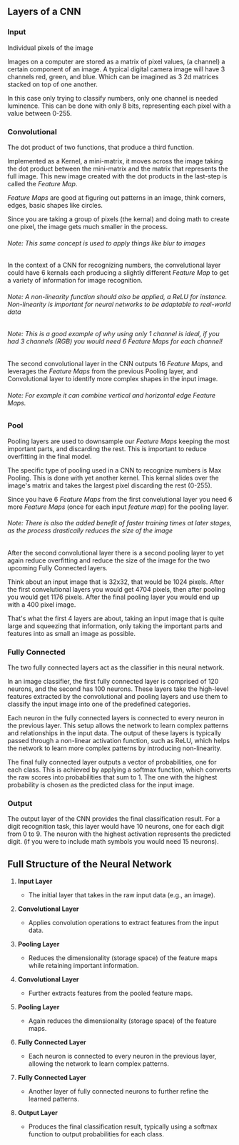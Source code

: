 ## Layers of a CNN

### Input

Individual pixels of the image

Images on a computer are stored as a matrix of pixel values, (a channel) a certain component of an image.
A typical digital camera image will have 3 channels red, green, and blue. Which can be imagined as 3 2d matrices stacked on top of one another.

In this case only trying to classify numbers, only one channel is needed luminence. This can be done with only 8 bits, representing each pixel with a value between 0-255.

### Convolutional

The dot product of two functions, that produce a third function.

Implemented as a Kernel, a mini-matrix, it moves across the image taking the dot product between the mini-matrix and the matrix that represents the full image. This new image created with the dot products in the last-step is called the _Feature Map_.

_Feature Maps_ are good at figuring out patterns in an image, think corners, edges, basic shapes like circles.

Since you are taking a group of pixels (the kernal) and doing math to create one pixel, the image gets much smaller in the process.

###### _Note: This same concept is used to apply things like blur to images_

In the context of a CNN for recognizing numbers, the convelutional layer could have 6 kernals each producing a slightly different _Feature Map_ to get a variety of information for image recognition.

###### _Note: A non-linearity function should also be applied, a ReLU for instance. Non-linearity is important for neural networks to be adaptable to real-world data_

###### _Note: This is a good example of why using only 1 channel is ideal, if you had 3 channels (RGB) you would need 6 Feature Maps for each channel!_

The second convolutional layer in the CNN outputs 16 _Feature Maps_, and leverages the _Feature Maps_ from the previous Pooling layer, and Convolutional layer to identify more complex shapes in the input image.

###### _Note: For example it can combine vertical and horizontal edge *Feature Maps*._

### Pool

Pooling layers are used to downsample our _Feature Maps_ keeping the most important parts, and discarding the rest. This is important to reduce overfitting in the final model.

The specific type of pooling used in a CNN to recognize numbers is Max Pooling. This is done with yet another kernel. This kernal slides over the image's matrix and takes the largest pixel discarding the rest (0-255).

Since you have 6 _Feature Maps_ from the first convelutional layer you need 6 more _Feature Maps_ (once for each input _feature map_) for the pooling layer.

###### _Note: There is also the added benefit of faster training times at later stages, as the process drastically reduces the size of the image_

After the second convolutional layer there is a second pooling layer to yet again reduce overfitting and reduce the size of the image for the two upcoming Fully Connected layers.

Think about an input image that is 32x32, that would be 1024 pixels. After the first convelutional layers you would get 4704 pixels, then after pooling you would get 1176 pixels. After the final pooling layer you would end up with a 400 pixel image.

That's what the first 4 layers are about, taking an input image that is quite large and squeezing that information, only taking the important parts and features into as small an image as possible.

### Fully Connected

The two fully connected layers act as the classifier in this neural network.

In an image classifier, the first fully connected layer is comprised of 120 neurons, and the second has 100 neurons. These layers take the high-level features extracted by the convolutional and pooling layers and use them to classify the input image into one of the predefined categories.

Each neuron in the fully connected layers is connected to every neuron in the previous layer. This setup allows the network to learn complex patterns and relationships in the input data. The output of these layers is typically passed through a non-linear activation function, such as ReLU, which helps the network to learn more complex patterns by introducing non-linearity.

The final fully connected layer outputs a vector of probabilities, one for each class. This is achieved by applying a softmax function, which converts the raw scores into probabilities that sum to 1. The one with the highest probability is chosen as the predicted class for the input image.

### Output

The output layer of the CNN provides the final classification result. For a digit recognition task, this layer would have 10 neurons, one for each digit from 0 to 9. The neuron with the highest activation represents the predicted digit. (if you were to include math symbols you would need 15 neurons).

## Full Structure of the Neural Network

1. **Input Layer**

   - The initial layer that takes in the raw input data (e.g., an image).

2. **Convolutional Layer**

   - Applies convolution operations to extract features from the input data.

3. **Pooling Layer**

   - Reduces the dimensionality (storage space) of the feature maps while retaining important information.

4. **Convolutional Layer**

   - Further extracts features from the pooled feature maps.

5. **Pooling Layer**

   - Again reduces the dimensionality (storage space) of the feature maps.

6. **Fully Connected Layer**

   - Each neuron is connected to every neuron in the previous layer, allowing the network to learn complex patterns.

7. **Fully Connected Layer**

   - Another layer of fully connected neurons to further refine the learned patterns.

8. **Output Layer**
   - Produces the final classification result, typically using a softmax function to output probabilities for each class.
